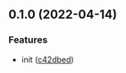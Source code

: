 

## 0.1.0 (2022-04-14)


### Features

* init ([c42dbed](https://github.com/CyanSalt/vue2-script-setup-loader/commit/c42dbedc8899bdb991e53b3c8c41d8557b1819bb))